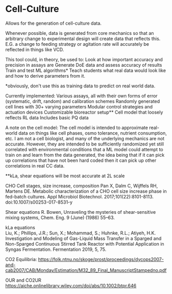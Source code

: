 # Cell-Culture
Allows for the generation of cell-culture data.

Whenever possible, data is generated from core mechanics so that an arbitrary
change to experimental design will create data that reflects this.  E.G. a 
change to feeding strategy or agitation rate will accurately be reflected in
things like VCD.

This tool could, in theory, be used to:
  Look at how important accuracy and precision in assays are
  Generate DoE data and assess accuracy of results
  Train and test ML algorithms*
  Teach students what real data would look like and how to derive parameters 
    from it.  
  
*obviously, don't use this as training data to predict on real world data.

Currently implemented:
  Various assays, all with their own forms of error (systematic, drift, random)
    and calibration schemes
  Randomly generated cell lines with 30+ varying parameters
  Modular control strategies and actuation devices
  Customizable bioreactor setup**
  Cell model that loosely reflects RL data
    Includes basic PQ data
    
A note on the cell model: The cell model is intended to approximate real-world
data on things like cell phases, osmo tolerance, nutrient consumption, etc.
I am not a cell biologist, and many of the underlying mechanics are not accurate.
However, they are intended to be sufficiently randomized yet still correlated
with environmental conditions that a ML model could attempt to train on and learn 
from the data generated, the idea being that if it can pick up correlations that
have not been hard coded then it can pick up other correlations in real CC data.
  
  
**kLa, shear equations will be most accurate at 2L scale


CHO Cell stages, size increase, composition
  Pan X, Dalm C, Wijffels RH, Martens DE. Metabolic characterization of a CHO 
  cell size increase phase in fed-batch cultures. Appl Microbiol Biotechnol. 
  2017;101(22):8101-8113. doi:10.1007/s00253-017-8531-y

Shear equations
  R. Bowen, Unraveling the mysteries of shear-sensitive mixing systems,
  Chem. Eng. 9 (June) (1986) 55–63.
      
kLa equations    
  Liu, K.; Phillips, J.R.; Sun, X.; Mohammad, S.; Huhnke, R.L.; Atiyeh, H.K. 
  Investigation and Modeling of Gas-Liquid Mass Transfer in a Sparged and 
  Non-Sparged Continuous Stirred Tank Reactor with Potential Application in 
  Syngas Fermentation. Fermentation 2019, 5, 75.
  
CO2 Equilibria:
https://folk.ntnu.no/skoge/prost/proceedings/dycops2007-and-cab2007/CAB/Monday/Estimation/M32_89_Final_ManuscriptStampedno.pdf

OUR and CO2UR
https://aiche.onlinelibrary.wiley.com/doi/abs/10.1002/btpr.646